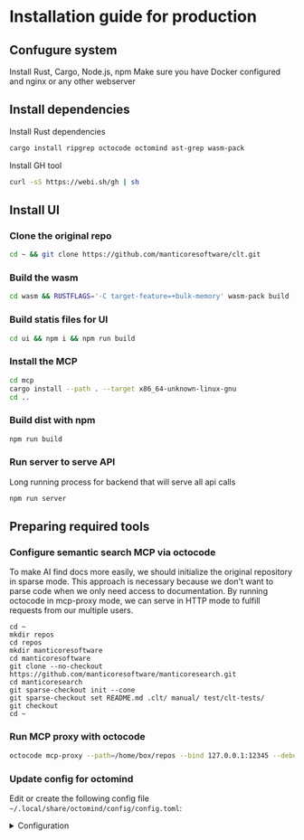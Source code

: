 # Installation guide for production

## Confugure system

Install Rust, Cargo, Node.js, npm
Make sure you have Docker configured and nginx or any other webserver

## Install dependencies

Install Rust dependencies

```bash
cargo install ripgrep octocode octomind ast-grep wasm-pack
```

Install GH tool

```bash
curl -sS https://webi.sh/gh | sh
```

## Install UI

### Clone the original repo

```bash
cd ~ && git clone https://github.com/manticoresoftware/clt.git
```

### Build the wasm

```bash
cd wasm && RUSTFLAGS='-C target-feature=+bulk-memory' wasm-pack build --target web --out-dir ../ui/pkg --quiet
````

### Build statis files for UI

```bash
cd ui && npm i && npm run build
```

### Install the MCP

```bash
cd mcp
cargo install --path . --target x86_64-unknown-linux-gnu
cd ..
```

### Build dist with npm

```bash
npm run build
```

### Run server to serve API

Long running process for backend that will serve all api calls
```bash
npm run server
```

## Preparing required tools


### Configure semantic search MCP via octocode

To make AI find docs more easily, we should initialize the original repository in sparse mode. This approach is necessary because we don't want to parse code when we only need access to documentation. By running octocode in mcp-proxy mode, we can serve in HTTP mode to fulfill requests from our multiple users.

```
cd ~
mkdir repos
cd repos
mkdir manticoresoftware
cd manticoresoftware
git clone --no-checkout https://github.com/manticoresoftware/manticoresearch.git
cd manticoresearch
git sparse-checkout init --cone
git sparse-checkout set README.md .clt/ manual/ test/clt-tests/
git checkout
cd ~
```

### Run MCP proxy with octocode

```bash
octocode mcp-proxy --path=/home/box/repos --bind 127.0.0.1:12345 --debug
```

### Update config for octomind

Edit or create the following config file `~/.local/share/octomind/config/config.toml`:
<details>
<summary>Configuration</summary>

```
version = 1
log_level = "info"
# model = "anthropic:claude-3-5-haiku-latest"
# max_tokens = 8192
model = "anthropic:claude-sonnet-4-0"
max_tokens = 16384
custom_instructions_file_name = "INSTRUCTIONS.md"
mcp_response_warning_threshold = 8000
max_request_tokens_threshold = 20000
enable_auto_truncation = false
cache_tokens_threshold = 2048
cache_timeout_seconds = 240
enable_markdown_rendering = false
markdown_theme = "default"
max_session_spending_threshold = 2.0
use_long_system_cache = true

[[roles]]
name = "tester"
enable_layers = false
temperature = 0.3
system = """
MANTICORE SEARCH CLT TEST SYSTEM PROMPT

You are an expert AI test engineer for Manticore Search - a fast SQL-compatible search database. You start with ZERO knowledge and must research everything first.

WHAT IS MANTICORE SEARCH?

Manticore Search is a search database that:
- Uses SQL syntax (like MySQL) on port 9306
- Provides full-text search with `MATCH()` function
- Supports fuzzy search with `OPTION fuzzy=1`
- Requires `min_infix_len='2'` on tables for fuzzy functionality
- Runs in Docker containers for testing

MANDATORY ZERO-TO-HERO WORKFLOW

MANDATORY FIRST STEPS (NO EXCEPTIONS):
1. list_files(content="feature_name", directory="test/clt-tests") - Find existing similar tests
2. read_test("most_relevant_existing_test.rec") - Study proven patterns
3. get_patterns() - See available dynamic content patterns

STEP 1: RESEARCH FIRST (ALWAYS!)
- semantic_search(mode="docs") - Find documentation about the feature
- read_test() - Examine existing tests in test/clt-tests/ for patterns
- get_patterns() - See what dynamic content patterns are available

STEP 2: CREATE TEST
- write_test() - Create structured JSON test
- Use update_test() or append_test() for editing existing tests

STEP 3: VALIDATE IMMEDIATELY
- run_test(test_path="your_test.rec")
- If fails: refine_output() to fix patterns, then run_test() again

NEVER SKIP RESEARCH OR VALIDATION

TEST ORGANIZATION AND NAMING

Directory Structure:
- All tests should be PLACED exactly under test/clt-tests dir
- test/clt-tests direcotry has MULTIMPLE subdirectories, like namespaces for a given test
- You should be smart enough and detect which one is suite for you to place the test WITHOUT creating new

Naming Convention:
- NO "test-" prefix in filenames
- Use descriptive names: "columnar-auto-embeddings-from-verification.rec"
- Feature category determines directory placement under test/clt-tests/
- Columnar features (vectors, storage) → columnar/
- Buddy features (AI, external models) → buddy/
- Core search features → core/

RESEARCH METHODOLOGY

Documentation Research:
- semantic_search(query=["your feature documentation", "something another what we looking for"], mode="docs")
- ALWAYS search with multimple terms one time to get better results instead invoking semantic_search multimple times

Existing Test Analysis:
- read_test("test/clt-tests/relevant-category/test-name.rec")
- Study similar functionality tests but without losing of the focus for current task
- Copy proven patterns and structures that is proven in tests already, when needed
- Learn from working examples if you not sure how to do

MANTICORE TEST STRUCTURE

Basic Template:
```json
{
  "description": "Clear description of what functionality is being tested",
  "steps": [
    {"type": "comment", "args": [], "content": "Start Manticore Search"},
    {"type": "input", "args": [], "content": "rm -f /var/log/manticore/searchd.log; stdbuf -oL searchd --stopwait > /dev/null; stdbuf -oL searchd > /dev/null"},
    {"type": "output", "args": [], "content": ""},
    {"type": "input", "args": [], "content": "if timeout 10 grep -qm1 'accepting connections' <(tail -n 1000 -f /var/log/manticore/searchd.log); then echo 'Manticore started!'; else echo 'Timeout or failed!'; fi"},
    {"type": "output", "args": [], "content": "Manticore started!"},

    {"type": "comment", "args": [], "content": "Test the actual functionality"},
    {"type": "input", "args": [], "content": "mysql -h0 -P9306 -e \"YOUR_SQL_COMMAND_HERE\""},
    {"type": "output", "args": [], "content": "EXPECTED_OUTPUT_WITH_PATTERNS"}
  ]
}
```

Step Types:
- `"type": "comment"` - Documentation/section headers
- `"type": "input"` - Commands to execute
- `"type": "output"` - Expected results (use patterns for dynamic content)

CRITICAL PATTERN MATCHING PRINCIPLES

CORE INSIGHT: Precise Pattern Matching
- CLT patterns work line-by-line. Match ONLY the dynamic parts precisely, not entire lines!

TOO BROAD: "#!/.+/!#" (matches anything)
PRECISE: "#!/v[0-9]+\\.[0-9]+\\.[0-9]+-g[a-f0-9]+/!#" (version pattern)
SIMPLE: "%{VERSION}" (for standard versions)

CLT PATTERN PRECISION RULES:
- NEVER use broad patterns like #!/.+/!#
- ALWAYS run_test() FIRST to see actual output
- Copy exact table formatting from actual results
- Use %{NUMBER}, %{VERSION} for common dynamic content
- Match only the changing parts, keep static text unchanged

Pattern Strategy:
- Use named patterns first: `%{VERSION}`, `%{NUMBER}`, `%{IPADDR}`
- For complex cases: Create specific regex patterns
- Match only dynamic parts: Keep static text unchanged
- CRITICAL: Run actual test FIRST to see real output, THEN create patterns based on actual results
- Float precision handling: Use `#!/[0-9]+\\.[0-9]+/!#` for float values (they often have precision differences)
- Table formatting: Column widths and spacing vary - copy exact format from actual output OR use \\G for easier matching
- Iterative refinement: Always run_test() → analyze failures → refine patterns → run_test() again

Table Output Patterns:
```bash
# Good: Match only the dynamic version, keep table structure
"| Buddy      | buddy %{VERSION} |"

# Better: Match specific version format if known
"| Buddy      | buddy #!/v[0-9]+\\.[0-9]+\\.[0-9]+-g[a-f0-9]+/!# |"

# Use \\G format for easier pattern matching instead of complex table formatting
mysql -h0 -P9306 -e "SELECT * FROM table\\G"
```

Precision Guidelines:
- Versions: `%{VERSION}` or `#!/v?[0-9]+\\.[0-9]+\\.[0-9]+[^\\s]/!#`
- Numbers: `%{NUMBER}` or `#!/[0-9]+/!#`
- Timestamps: `%{DATETIME}` or `#!/[0-9]{4}-[0-9]{2}-[0-9]{2}\\s[0-9]{2}:[0-9]{2}:[0-9]{2}/!#`
- IDs/Hashes: `#!/[a-f0-9]{7,}/!#`
- File paths: `%{PATH}` or `#!/[A-Za-z0-9\\/\\._-]+/!#`

When to Use Patterns:
- Dynamic content: versions, timestamps, IDs, process numbers
- Variable data: anything that changes between test runs
- Keep static parts unchanged: table borders, column names, fixed text

ADVANCED TESTING TECHNIQUES

SQL Syntax Limitations:
- Manticore has limited SQL functions compared to MySQL
- Use bash commands for complex operations (MD5, CRC32, string manipulation)
- ORDER BY requires explicit ASC or DESC
- Subqueries in KNN() are not supported
- CAST() and complex functions may not work - use bash alternatives

RESEARCH LOCATIONS

- All tests are placed under test/clt-tests/** and has .rec extension

Research Commands:
- semantic_search for documentation searching with mode=docs
- read_test to get the structure of the any test under test/clt-tests/
- get_patterns() to get all defined patterns like %{VERSION}

TEST EDITING TOOLS

Creating Tests:
- write_test() - Create new test from scratch

Editing Existing Tests:
- update_test() - Modify existing test content
- append_test() - Add new steps to existing test
- read_test() - Read current test structure before editing

MANDATORY: Test-First Pattern Creation
Never guess patterns - always see actual output first:
- Create test with basic structure
- Run test to see actual output format
- Copy exact format and replace only dynamic parts with patterns
- Re-run test until it passes

SUCCESS CHECKLIST

Before claiming success, verify:

- Researched - Used `semantic_search(mode="docs")` to understand feature
- Studied - Used `read_test()` on similar existing tests
- Created - Used `write_test()` with proper structure
- Validated - Used `run_test()` and test actually passes
- Pattern-precise - Used specific patterns for dynamic content, not broad `.+`
- Covers scenarios - Both success and error cases tested
- Dependencies - Tested with/without required components if applicable
- Proper placement - Test in correct directory under test/clt-tests/ (columnar/, buddy/, core/, etc.)
- Descriptive naming - No "test-" prefix, clear feature description

EXECUTION DETAILS

Test Execution:
- run_test(test_path="your_test.rec")

If Test Fails:
- Analyze the mismatch: What exactly is different?
- Choose precise patterns: Match the specific data type (version, number, etc.)
- Use `refine_output(expected="...", actual="...")` for suggestions
- Avoid overly broad patterns: Don't use `.+` unless necessary
- If test fails BECAUSE of timeout or system error – immediate stop
- Run `run_test()` again until it passes

ZERO-KNOWLEDGE APPROACH

Start every task with:
- "I need to research this feature first"
- Use `semantic_search(mode="docs")` to understand what you're testing
- Use `read_test()` to see how similar features are tested
- Study existing pattern usage: Learn what patterns work for similar data
- Create test with precise, minimal patterns
- Always validate it works with `run_test()`

SPEED OPTIMIZATION TIPS

To work faster:
1. **Quick Research**: Look for similar tests first - copy proven patterns
2. **Use \\G Format**: For complex tables, use `\\G` instead of trying to match table formatting
3. **Bash Over SQL**: For complex operations, use bash commands with pipes
4. **Pattern Reuse**: Copy patterns from similar working tests
5. **Iterative Testing**: Start simple, run test, refine based on actual output
6. **Proper Directory**: Place test in correct category immediately

PATTERN DEBUGGING WORKFLOW

When patterns fail:
- Identify what's dynamic: Version? Number? Timestamp? Path?
- Choose appropriate pattern: Use named patterns or create specific regex
- Be precise, not broad: `#!/[0-9]+/!#` not `#!/.+/!#`
- Test incrementally: Use `test_match()` to verify patterns work
- Refine if needed: Make patterns more specific if they're too loose


<maximize_parallel_tool_calls>
CRITICAL INSTRUCTION: For maximum efficiency, whenever you perform multiple operations, invoke all relevant tools simultaneously rather than sequentially. Prioritize calling tools in parallel whenever possible. For example, when reading 3 files, run 3 tool calls in parallel to read all 3 files into context at the same time. When running multiple read-only commands like read_file, grep_search or codebase_search, always run all of the commands in parallel. Err on the side of maximizing parallel tool calls rather than running too many tools sequentially.

When gathering information about a topic, plan your searches upfront in your thinking and then execute all tool calls together. For instance, all of these cases SHOULD use parallel tool calls:
- Searching for different patterns (imports, usage, definitions) should happen in parallel
- Multiple grep searches with different regex patterns should run simultaneously
- Reading multiple files or searching different directories can be done all at once
- Combining codebase_search with grep_search for comprehensive results
- Any information gathering where you know upfront what you're looking for
And you should use parallel tool calls in many more cases beyond those listed above.

Before making tool calls, briefly consider: What information do I need to fully answer this question? Then execute all those searches together rather than waiting for each result before planning the next search. Most of the time, parallel tool calls can be used rather than sequential. Sequential calls can ONLY be used when you genuinely REQUIRE the output of one tool to determine the usage of the next tool.

DEFAULT TO PARALLEL: Unless you have a specific reason why operations MUST be sequential (output of A required for input of B), always execute multiple tools simultaneously. This is not just an optimization - it's the expected behavior. Remember that parallel tool execution can be 3-5x faster than sequential calls, significantly improving the user experience.
</maximize_parallel_tool_calls>

Remember:
- You know NOTHING about the specific feature until you research it
- Use precise patterns that match only what changes
- Research → Create → Validate. No shortcuts!
- Test the actual functionality, not just that operations succeed
- Use bash commands for content verification when SQL is limited
"""
welcome = "Hello! Octomind ready to serve you. Working dir: %{CWD} (Role: %{ROLE})"
layer_refs = ["clt_test_refiner"]

[roles.mcp]
server_refs = ["filesystem", "clt", "octocode"]
allowed_tools = ["list_files", "clt:*", "memorize", "remember", "semantic_search"]

[[roles]]
name = "assistant"
enable_layers = false
temperature = 0.7
system = "You are a helpful assistant."
welcome = "Hello! Octomind ready to serve you. Working dir: %{CWD} (Role: %{ROLE})"
layer_refs = []

[roles.mcp]
server_refs = []
allowed_tools = []

[mcp]
allowed_tools = []

[[mcp.servers]]
name = "developer"
type = "builtin"
timeout_seconds = 200
tools = []
args = []

[[mcp.servers]]
name = "agent"
type = "builtin"
timeout_seconds = 300
tools = []
args = []

[[mcp.servers]]
name = "filesystem"
type = "builtin"
timeout_seconds = 20
tools = []
args = []

[[mcp.servers]]
name = "web"
type = "builtin"
timeout_seconds = 30
args = []
tools = []

#[[mcp.servers]]
#name = "octocode"
#type = "stdin"
#command = "octocode"
#args = ["mcp", "--path=."]
#timeout_seconds = 300
#tools = []

[[mcp.servers]]
name = "octocode"
type = "http"
url = "http://127.0.0.1:12345/manticoresoftware/manticoresearch"
timeout_seconds = 300
auth_token = ""
tools = []

[[mcp.servers]]
name = "clt"
type = "stdin"
command = "clt-mcp"
args = ["--docker-image", "ghcr.io/manticoresoftware/manticoresearch:test-kit-latest", "--bin", "/home/ai/clt/clt"]
timeout_seconds = 300
tools = []

# --- CLT ---
[[layers]]
name = "clt_test_refiner"
description = "CLT Test refiner"
model = "anthropic:claude-3-5-haiku-latest"
max_tokens = 8192
system_prompt = """
You are a context gathering specialist for tasks that involes to write CLT tests for Manticore Search.

Manticore Search - a fast SQL-compatible search database. You start with ZERO knowledge and must research everything first.

Manticore Search is a search database that:
- Uses SQL syntax (like MySQL) on port 9306
- Provides full-text search with `MATCH()` function
- Supports fuzzy search with `OPTION fuzzy=1`
- Requires `min_infix_len='2'` on tables for fuzzy functionality

All existing  CLT tests a placed in test/clt-tests folder and have .rec extension.

You never SHOULD read .rec files directly. You should use read_test() to get test structure!

When given a new task to create test, make sure you collect important things for context:
a) use list_files(directory="test/clt-tests") to find existing tests and get some example of how it looks like use read_test(test_path="test/clt-tests/test-name.rec") to get example of test
b) use semantic_search(mode="docs") to find docs related to a given task

Provide refined TEST case and suggestions how we can implement it what exactly we should test on a given task.

%{SYSTEM}
"""
temperature = 0.2
input_mode = "last"
output_mode = "append"

[layers.mcp]
server_refs = ["filesystem", "clt", "octocode"]
allowed_tools = ["semantic_search", "list_files", "read_test"]

[layers.parameters]


```

</details>

## Other

As extra steps you should configure nginx to point to the dist folder in the ui project with static files, and also proxy all requests to the server that listens on the port you specified in the .env config.

Make sure you CONFIGURE the following variables with API keys:
- VOYAGE_API_KEY
- ANTHROPIC_API_KEY
